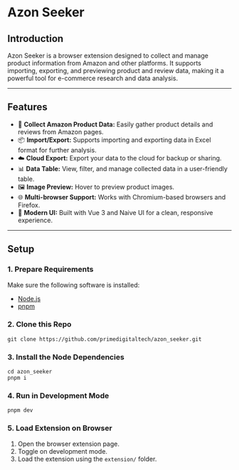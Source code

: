 # Azon Seeker

## Introduction

Azon Seeker is a browser extension designed to collect and manage product information from Amazon and other platforms. It supports importing, exporting, and previewing product and review data, making it a powerful tool for e-commerce research and data analysis.

---

## Features

- 🛒 **Collect Amazon Product Data:** Easily gather product details and reviews from Amazon pages.
- 📦 **Import/Export:** Supports importing and exporting data in Excel format for further analysis.
- ☁️ **Cloud Export:** Export your data to the cloud for backup or sharing.
- 📊 **Data Table:** View, filter, and manage collected data in a user-friendly table.
- 🖼️ **Image Preview:** Hover to preview product images.
- 🌐 **Multi-browser Support:** Works with Chromium-based browsers and Firefox.
- 🧩 **Modern UI:** Built with Vue 3 and Naive UI for a clean, responsive experience.

---

## Setup

### 1. Prepare Requirements

Make sure the following software is installed:

- [Node.js](https://nodejs.org/)
- [pnpm](https://pnpm.io/)

### 2. Clone this Repo

```shell
git clone https://github.com/primedigitaltech/azon_seeker.git
```

### 3. Install the Node Dependencies

```shell
cd azon_seeker
pnpm i
```

### 4. Run in Development Mode

```shell
pnpm dev
```

### 5. Load Extension on Browser

1. Open the browser extension page.
2. Toggle on development mode.
3. Load the extension using the `extension/` folder.
